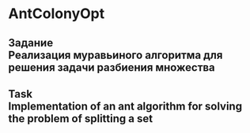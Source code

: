# AntColonyOpt

Задание                                                                       
Реализация муравьиного алгоритма  для решения  задачи разбиения множества     
------------------------------------------------------------------------------
Task                                                                          
Implementation of an ant algorithm for solving the problem of splitting a set 
------------------------------------------------------------------------------
